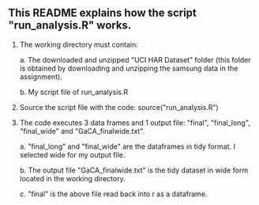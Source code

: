 ## This README explains how the script "run_analysis.R" works. 


1) The working directory must contain:
	
	a. The downloaded and unzipped "UCI HAR Dataset" folder (this folder is obtained by downloading and unzipping the samsung data in the assignment). 
	
	b. My script file of run_analysis.R

2) Source the script file with the code: source("run_analysis.R")

3) The code executes 3 data frames and 1 output file: "final", "final_long", "final_wide" and "GaCA_finalwide.txt".
	
	a. "final_long" and "final_wide" are the dataframes in tidy format. I selected wide for my output file.  
	
	b. The output file "GaCA_finalwide.txt" is the tidy dataset in wide form located in the working directory.   
	
	c. "final" is the above file read back into r as a dataframe. 

